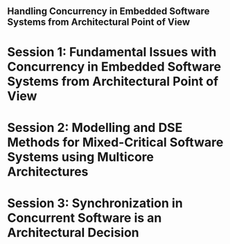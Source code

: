 ## Handling Concurrency in Embedded Software Systems from Architectural Point of View
# Session 1: Fundamental Issues with Concurrency in Embedded Software Systems from Architectural Point of View
# Session 2: Modelling and DSE Methods for Mixed-Critical Software Systems using Multicore Architectures
# Session 3: Synchronization in Concurrent Software is an Architectural Decision
